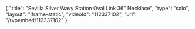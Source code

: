 {
    "title": "Sevilla Silver Wavy Station Oval Link 36\" Necklace",
    "type": "solo",
    "layout": "iframe-static",
    "videoId": "112337102",
    "url": "\/tvpembed\/112337102"
}